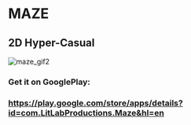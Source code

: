 # MAZE
## 2D Hyper-Casual

![maze_gif2](https://user-images.githubusercontent.com/34845402/51737792-4fc8c980-2042-11e9-9361-b11b03e5af19.gif)

### Get it on GooglePlay:
### https://play.google.com/store/apps/details?id=com.LitLabProductions.Maze&hl=en

